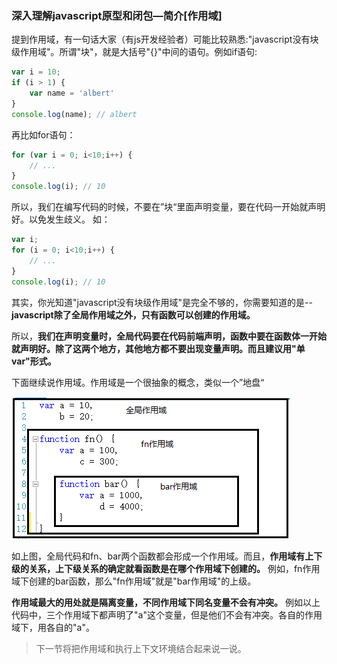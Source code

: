 ### 深入理解javascript原型和闭包—简介[作用域]

提到作用域，有一句话大家（有js开发经验者）可能比较熟悉:"javascript没有块级作用域"。所谓"块"，就是大括号"{}"中间的语句。例如if语句:

```javascript
var i = 10;
if (i > 1) {
    var name = 'albert'
}
console.log(name); // albert
```

再比如for语句：

```javascript
for (var i = 0; i<10;i++) {
    // ...
}
console.log(i); // 10
```

所以，我们在编写代码的时候，不要在”块“里面声明变量，要在代码一开始就声明好。以免发生歧义。 如：

```javascript
var i;
for (i = 0; i<10;i++) {
    // ...
}
console.log(i); // 10
```

其实，你光知道"javascript没有块级作用域"是完全不够的，你需要知道的是--**javascript除了全局作用域之外，只有函数可以创建的作用域。**

所以，**我们在声明变量时，全局代码要在代码前端声明，函数中要在函数体一开始就声明好。除了这两个地方，其他地方都不要出现变量声明。而且建议用"单var"形式。**

下面继续说作用域。作用域是一个很抽象的概念，类似一个”地盘“

![16f879b5b51541a1](../../images/javascript/241708372951952.png)

如上图，全局代码和fn、bar两个函数都会形成一个作用域。而且，**作用域有上下级的关系，上下级关系的确定就看函数是在哪个作用域下创建的。**
例如，fn作用域下创建的bar函数，那么"fn作用域"就是"bar作用域"的上级。

**作用域最大的用处就是隔离变量，不同作用域下同名变量不会有冲突。**
例如以上代码中，三个作用域下都声明了"a"这个变量，但是他们不会有冲突。各自的作用域下，用各自的"a"。

> 下一节将把作用域和执行上下文环境结合起来说一说。
